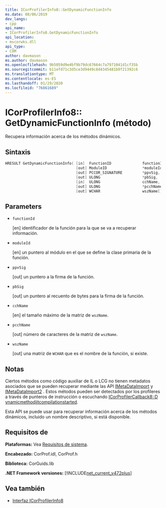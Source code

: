 ```yaml
---
title: ICorProfilerInfo8::GetDynamicFunctionInfo
ms.date: 08/06/2019
dev_langs:
- cpp
api_name:
- ICorProfilerInfo8.GetDynamicFunctionInfo
api_location:
- mscorwks.dll
api_type:
- COM
author: davmason
ms.author: davmason
ms.openlocfilehash: 9b5059d9e4bf9b79dc67664c7a7971041d1cf35b
ms.sourcegitcommit: b11efd71c3d5ce3d9449c8d4345481b9f21392c6
ms.translationtype: MT
ms.contentlocale: es-ES
ms.lasthandoff: 01/29/2020
ms.locfileid: "76861689"
---
```

# <a name="icorprofilerinfo8getdynamicfunctioninfo-method"></a>ICorProfilerInfo8:: GetDynamicFunctionInfo (método)

Recupera información acerca de los métodos dinámicos.

## <a name="syntax"></a>Sintaxis

```cpp
HRESULT GetDynamicFunctionInfo( [in]  FunctionID              functionId,
                                [out] ModuleID                *moduleId,
                                [out] PCCOR_SIGNATURE         *ppvSig,
                                [out] ULONG                   *pbSig,
                                [in]  ULONG                   cchName,
                                [out] ULONG                   *pcchName,
                                [out] WCHAR                   wszName[]);
```

## <a name="parameters"></a>Parameters

- `functionId`

  \[en] identificador de la función para la que se va a recuperar información.

- `moduleId`

  \[en] un puntero al módulo en el que se define la clase primaria de la función.

- `ppvSig`

  \[out] un puntero a la firma de la función.

- `pbSig`

  \[out] un puntero al recuento de bytes para la firma de la función.

- `cchName`

  \[en] el tamaño máximo de la matriz de `wszName`.

- `pcchName`

  \[out] número de caracteres de la matriz de `wszName`.

- `wszName`

  \[out] una matriz de `WCHAR` que es el nombre de la función, si existe.

## <a name="remarks"></a>Notas

Ciertos métodos como código auxiliar de IL o LCG no tienen metadatos asociados que se pueden recuperar mediante las API [IMetaDataImport](../metadata/imetadataimport-interface.md) y [IMetaDataImport2](../metadata/imetadataimport2-interface.md) . Estos métodos pueden ser detectados por los profileres a través de punteros de instrucción o escuchando [ICorProfilerCallback8::D ynamicmethodjitcompilationstarted](icorprofilercallback8-dynamicmethodjitcompilationstarted-method.md).

Esta API se puede usar para recuperar información acerca de los métodos dinámicos, incluido un nombre descriptivo, si está disponible.

## <a name="requirements"></a>Requisitos de

**Plataformas:** Vea [Requisitos de sistema](../../../../docs/framework/get-started/system-requirements.md).

**Encabezado:** CorProf.idl, CorProf.h

**Biblioteca:** CorGuids.lib

**.NET Framework versiones:** [!INCLUDE[net_current_v472plus](../../../../includes/net-current-v472plus.md)]

## <a name="see-also"></a>Vea también

- [Interfaz ICorProfilerInfo8](icorprofilerinfo8-interface.md)
